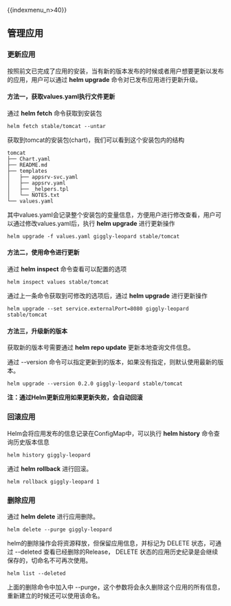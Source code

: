 {{indexmenu_n>40}}
## 管理应用


### 更新应用

按照前文已完成了应用的安装，当有新的版本发布的时候或者用户想要更新以发布的应用，用户可以通过 **helm upgrade** 命令对已发布应用进行更新升级。


#### 方法一，获取values.yaml执行文件更新

通过 **helm fetch** 命令获取到安装包
```
helm fetch stable/tomcat --untar
```
获取到tomcat的安装包(chart)，我们可以看到这个安装包内的结构
```
tomcat
├── Chart.yaml
├── README.md
├── templates
│   ├── appsrv-svc.yaml
│   ├── appsrv.yaml
│   ├── _helpers.tpl
│   └── NOTES.txt
└── values.yaml
```
其中values.yaml会记录整个安装包的变量信息，方便用户进行修改查看，用户可以通过修改values.yaml后，执行 **helm upgrade** 进行更新操作
```
helm upgrade -f values.yaml giggly-leopard stable/tomcat
```


#### 方法二，使用命令进行更新

通过 **helm inspect** 命令查看可以配置的选项
```
helm inspect values stable/tomcat
```
通过上一条命令获取到可修改的选项后，通过 **helm upgrade** 进行更新操作
```
helm upgrade --set service.externalPort=8080 giggly-leopard stable/tomcat
```

#### 方法三，升级新的版本

获取新的版本号需要通过 **helm repo update** 更新本地查询文件信息。

通过 --version 命令可以指定更新到的版本，如果没有指定，则默认使用最新的版本。

```
helm upgrade --version 0.2.0 giggly-leopard stable/tomcat
```
**注：通过Helm更新应用如果更新失败，会自动回滚**

### 回滚应用

Helm会将应用发布的信息记录在ConfigMap中，可以执行 **helm history** 命令查询历史版本信息

```
helm history giggly-leopard
```
通过 **helm rollback** 进行回滚。
```
helm rollback giggly-leopard 1
```

### 删除应用

通过 **helm delete** 进行应用删除。
```
helm delete --purge giggly-leopard
```
helm的删除操作会将资源释放，但保留应用信息，并标记为 DELETE 状态，可通过 --deleted 查看已经删除的Release， DELETE 状态的应用历史纪录是会继续保存的，切命名不可再次使用。

```
helm list --deleted
```

上面的删除命令中加入中 --purge，这个参数将会永久删除这个应用的所有信息，重新建立的时候还可以使用该命名。